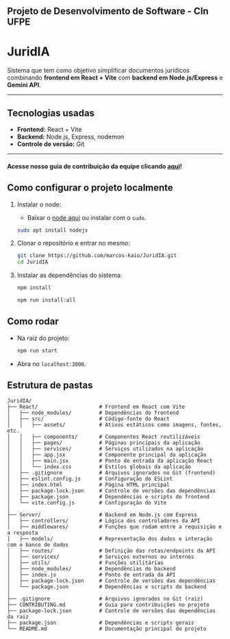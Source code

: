## Projeto de Desenvolvimento de Software - CIn UFPE
# JuridIA

Sistema que tem como objetivo simplificar documentos jurídicos combinando **frontend em React + Vite** com **backend em Node.js/Express** e **Gemini API**.

---

## Tecnologias usadas

- **Frontend:** React + Vite
- **Backend:** Node.js, Express, nodemon
- **Controle de versão:** Git

---

#### Acesse nosso guia de contribuição da equipe clicando [aqui](https://github.com/marcos-kaio/JuridIA/blob/main/CONTRIBUTING.md)!

## Como configurar o projeto localmente

1. Instalar o node:
    
    - Baixar o [node aqui](https://nodejs.org/en) ou instalar com o `sudo`.

    ```bash
    sudo apt install nodejs
    ```

2. Clonar o repositório e entrar no mesmo:
   ```bash
   git clone https://github.com/marcos-kaio/JuridIA.git
   cd JuridIA
   ```
  
3. Instalar as dependências do sistema:
    ```bash
    npm install
    ``` 
    ```bash
    npm run install:all
    ```

## Como rodar

- Na raiz do projeto:
    ```bash
    npm run start
    ```
- Abra no `localhost:3000`.

## Estrutura de pastas
```
JuridIA/
├── React/                    # Frontend em React com Vite
│   ├── node_modules/         # Dependências do frontend
│   ├── src/                  # Código-fonte do React
│   │   ├── assets/           # Ativos estáticos como imagens, fontes, etc.
│   │   ├── components/       # Componentes React reutilizáveis
│   │   ├── pages/            # Páginas principais da aplicação
│   │   ├── services/         # Serviços utilizados na aplicação
│   │   ├── app.jsx           # Componente principal da aplicação
│   │   ├── main.jsx          # Ponto de entrada da aplicação React
│   │   └── index.css         # Estilos globais da aplicação
│   ├── .gitignore            # Arquivos ignorados no Git (frontend)
│   ├── eslint.config.js      # Configuração do ESLint
│   ├── index.html            # Página HTML principal
│   ├── package-lock.json     # Controle de versões das dependências
│   ├── package.json          # Dependências e scripts do frontend
│   └── vite.config.js        # Configuração do Vite
│
├── Server/                   # Backend em Node.js com Express
│   ├── controllers/          # Lógica dos controladores da API
│   ├── middlewares/          # Funções que rodam entre a requisição e a resposta
│   ├── models/               # Representação dos dados e interação com o banco de dados
│   ├── routes/               # Definição das rotas/endpoints da API
│   ├── services/             # Serviços externos ou internos
│   ├── utils/                # Funções utilitárias
│   ├── node_modules/         # Dependências do backend
│   ├── index.js              # Ponto de entrada da API
│   ├── package-lock.json     # Controle de versões das dependências
│   └── package.json          # Dependências e scripts do backend
│
├── .gitignore                # Arquivos ignorados no Git (raiz)
├── CONTRIBUTING.md           # Guia para contribuições no projeto
├── package-lock.json         # Controle de versões das dependências da raiz
├── package.json              # Dependências e scripts gerais
└── README.md                 # Documentação principal do projeto
```
